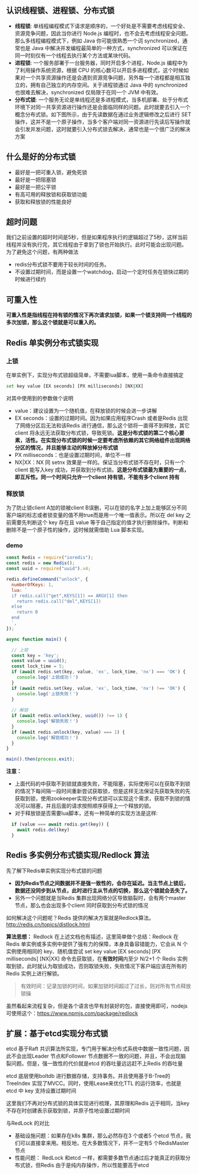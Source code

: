 ## 认识线程锁、进程锁、分布式锁
- **线程锁**: 单线程编程模式下请求是顺序的，一个好处是不需要考虑线程安全、资源竞争问题，因此当你进行 Node.js 编程时，也不会去考虑线程安全问题。那么多线程编程模式下，例如 Java 你可能很熟悉一个词 synchronized，通常也是 Java 中解决并发编程最简单的一种方式，synchronized 可以保证在同一时刻仅有一个线程去执行某个方法或某块代码。
- **进程锁**: 一个服务部署于一台服务器，同时开启多个进程，Node.js 编程中为了利用操作系统资源，根据 CPU 的核心数可以开启多进程模式，这个时候如果对一个共享资源操作还是会遇到资源竞争问题，另外每一个进程都是相互独立的，拥有自己独立的内存空间。关于进程锁通过 Java 中的 synchronized 也很难去解决，synchronized 仅局限于在同一个 JVM 中有效。
- **分布式锁**: 一个服务无论是单线程还是多进程模式，当多机部署、处于分布式环境下对同一共享资源进行操作还是会面临同样的问题。此时就要去引入一个概念分布式锁。如下图所示，由于先读数据在通过业务逻辑修改之后进行 SET 操作，这并不是一个原子操作，当多个客户端对同一资源进行先读后写操作就会引发并发问题，这时就要引入分布式锁去解决，通常也是一个很广泛的解决方案

## 什么是好的分布式锁
- 最好是一把可重入锁，避免死锁
- 最好是一把阻塞锁
- 最好是一把公平锁
- 有高可用的释放锁和获取锁功能
- 获取和释放锁的性能良好

## 超时问题
我们之前设置的超时时间是5秒，但是如果程序执行的逻辑超过了5秒，这样当前线程并没有执行完，其它线程由于拿到了锁也开始执行。此时可能会出现问题。
为了避免这个问题，有两种做法
- redis分布式锁不要用于较长时间的任务。
- 不设置过期时间，而是设置一个watchdog，启动一个定时任务在锁快过期的时候进行续约

## 可重入性
**可重入性是指线程在持有锁的情况下再次请求加锁，如果一个锁支持同一个线程的多次加锁，那么这个锁就是可以重入的。**

## Redis 单实例分布式锁实现

### 上锁
在单实例下，实现分布式锁超级简单，不需要lua脚本，使用一条命令直接搞定
```bash
set key value [EX seconds] [PX milliseconds] [NX|XX]
```
对其中使用到的参数做个说明

- value：建议设置为一个随机值，在释放锁的时候会进一步讲解
- EX seconds：设置的过期时间。因为如果应用程序Crash 或者是Redis 出现了网络分区后无法和该Redis 进行通信，那么这个锁将一直得不到释放，其它
client 将永远无法获取分布式锁，导致死锁。**这是分布式锁的第二个核心要素，活性。在实现分布式锁的时候一定要考虑所依赖的其它网络组件出现网络分区的情况，并且能够主动的释放掉分布式锁** 
- PX milliseconds：也是设置过期时间，单位不一样
- NX|XX：NX 同 setnx 效果是一样的。保证当分布式锁不存在时，只有一个client 能写入key 成功，并获取到分布式锁。**这是分布式锁最为重要的一点，即互斥性。同一个时间只允许一个client 持有锁，不能有多个client 持有**

### 释放锁

为了防止锁client A加的锁被client B误删，可以在锁的名字上加上能够区分不同客户端的标志或者锁变量的值不用true而是用一个唯一值表示。所以在 del key 之前需要先判断这个 key 存在且 value 等于自己指定的值才执行删除操作。判断和删除不是一个原子性的操作，这时候就需借助 Lua 脚本实现。

### demo
```javascript
const Redis = require("ioredis");
const redis = new Redis();
const uuid = require("uuid").v4;

redis.defineCommand("unlock", {
  numberOfKeys: 1,
  lua: `
  if redis.call("get",KEYS[1]) == ARGV[1] then
    return redis.call("del",KEYS[1])
  else
    return 0
  end
  `,
});

async function main() {

  // 上锁
  const key = 'key';
  const value = uuid();
  const lock_time = 5;
  if (await redis.set(key, value, 'ex', lock_time, 'nx') === 'OK') {
    console.log('上锁成功！')
  }
  if (await redis.set(key, value, 'ex', lock_time, 'nx') !== 'OK') {
    console.log('上锁失败！')
  }
  
  // 解锁
  if (await redis.unlock(key, uuid()) !== 1) {
    console.log('解锁失败！')
  }
  if (await redis.unlock(key, value) === 1) {
    console.log('解锁成功！')
  }
}

main().then(process.exit);
```
**注意：**
- 上面代码的中获取不到锁就直接失败，不能阻塞，实际使用可以在获取不到锁的情况下每间隔一段时间重新尝试获取锁，但是这样无法保证先获取失败的先获取到锁，使用zookeeper实现分布式锁可以实现这个需求，获取不到锁的情况可以阻塞，并且后面的请求按照顺序获得上一个释放的锁。
- 对于释放锁是否需要lua脚本，还有一种简单的实现方法是这样:
```javascript
  if (value === await redis.get(key)) {
    await redis.del(key)
  }
```

## Redis 多实例分布式锁实现/Redlock 算法
先了解下Redis单实例实现分布式锁的问题

- **因为Redis节点之间数据并不是强一致性的，会存在延迟。当主节点上锁后，数据还没同步到从节点，此时进行主从节点的切换，那么这个锁就会丢失了。**
- 另外一个问题就是当Redis 集群出现网络分区导致脑裂时，会有两个master 节点，那么也会出现多个client 同时获取到分布式锁的情况

如何解决这个问题呢？Redis 提供的解决方案就是Redlock算法。http://redis.cn/topics/distlock.html

**算法思想：**
Redlock 在上述文档也有描述，这里简单做个总结：Redlock 在 Redis 单实例或多实例中提供了强有力的保障，本身具备容错能力，它会从 N 个实例使用相同的 key、随机值尝试 set key value [EX seconds] [PX milliseconds] [NX|XX] 命令去获取锁，在**有效时间**内至少 N/2+1 个 Redis 实例取到锁，此时就认为取锁成功，否则取锁失败，失败情况下客户端应该在所有的 Redis 实例上进行解锁。
> 有效时间：记录加锁的时间，如果加锁时间超过了过长，则对所有节点释放锁操

虽然看起来流程复杂，但是各个语言也早有封装好的包，直接使用即可，nodejs可使用这个：https://www.npmjs.com/package/redlock


## 扩展：基于etcd实现分布式锁
etcd 基于Raft 共识算法所实现，专门用于解决分布式系统中数据一致性问题，因此不会出现Leader 节点和Follower 节点数据不一致的问题，并且，不会出现脑
裂问题。但是，强一致性的代价就是etcd 的吞吐量远远赶不上Redis 的吞吐量

etcd 底层使用boltdb 进行数据存储，支持事务。并且使用基于B-Tree的TreeIndex 实现了MVCC。同时，使用Lease来优化TTL 的运行效率，也就是etcd 中
key 支持设置过期时间

这里我们不再对分布式锁的具体实现进行梳理，其原理和Redis 近乎相同，当key 不存在时创建表示获取到锁，并原子性地设置过期时间

与RedLock 的对比
- 基础设施问题：如果存在k8s 集群，那么必然存在3 个或者5 个etcd 节点，我们可以直接拿来用。相反地，在大多数情况下，并不一定有5 个RedisMaster 节点
- 性能问题： RedLock 和etcd 一样，都需要多数节点通过后才能真正的获取分布式锁，但Redis 由于是纯内存操作，所以性能要高于etcd